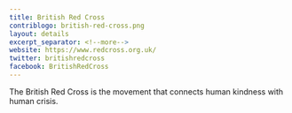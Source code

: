 ```yaml
---
title: British Red Cross
contriblogo: british-red-cross.png
layout: details
excerpt_separator: <!--more-->
website: https://www.redcross.org.uk/
twitter: britishredcross
facebook: BritishRedCross
---
```

The British Red Cross is the movement that connects human kindness with human crisis.
<!--more-->
